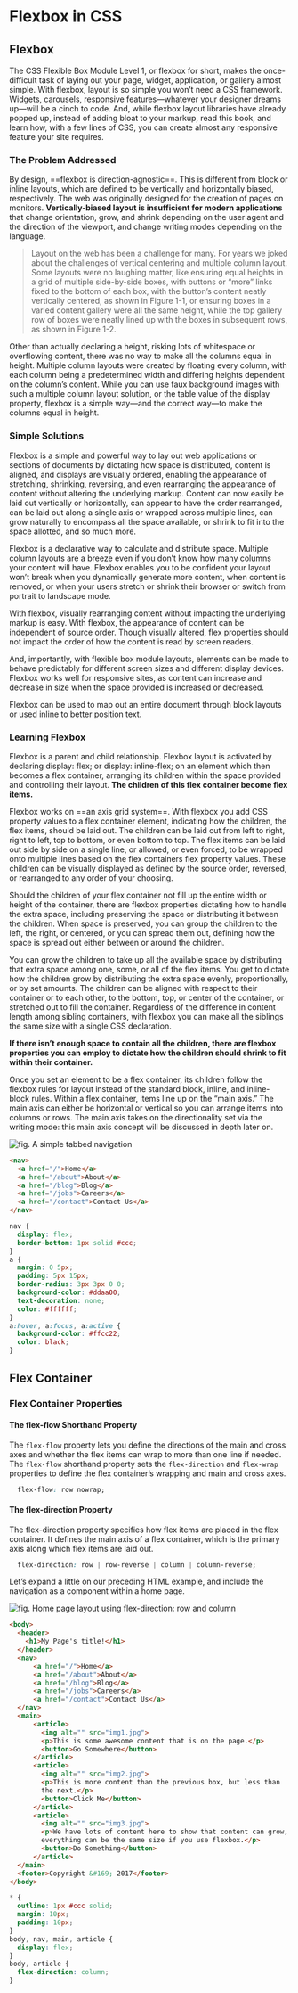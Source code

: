 # Flexbox in CSS

## Flexbox

The CSS Flexible Box Module Level 1, or flexbox for short, makes the once-difficult task of laying out your page, widget, application, or gallery almost simple. With flexbox, layout is so simple you won’t need a CSS framework. Widgets, carousels, responsive features—whatever your designer dreams up—will be a cinch to code. And, while flexbox layout libraries have already popped up, instead of adding bloat to your markup, read this book, and learn how, with a few lines of CSS, you can create almost any responsive feature your site requires.

### The Problem Addressed

By design, ==flexbox is direction-agnostic==. This is different from block or inline layouts, which are defined to be vertically and horizontally biased, respectively. The web was originally designed for the creation of pages on monitors. **Vertically-biased layout is insufficient for modern applications** that change orientation, grow, and shrink depending on the user agent and the direction of the viewport, and change writing modes depending on the language.

> Layout on the web has been a challenge for many. For years we joked about the challenges of vertical centering and multiple column layout. Some layouts were no laughing matter, like ensuring equal heights in a grid of multiple side-by-side boxes, with buttons or “more” links fixed to the bottom of each box, with the button’s content neatly vertically centered, as shown in Figure 1-1, or ensuring boxes in a varied content gallery were all the same height, while the top gallery row of boxes were neatly lined up with the boxes in subsequent rows, as shown in Figure 1-2.

Other than actually declaring a height, risking lots of whitespace or overflowing content, there was no way to make all the columns equal in height. Multiple column layouts were created by floating every column, with each column being a predetermined width and differing heights dependent on the column’s content. While you can use faux background images with such a multiple column layout solution, or the table value of the display property, flexbox is a simple way—and the correct way—to make the columns equal in height.

### Simple Solutions

Flexbox is a simple and powerful way to lay out web applications or sections of documents by dictating how space is distributed, content is aligned, and displays are visually ordered, enabling the appearance of stretching, shrinking, reversing, and even rearranging the appearance of content without altering the underlying markup. Content can now easily be laid out vertically or horizontally, can appear to have the order rearranged, can be laid out along a single axis or wrapped across multiple lines, can grow naturally to encompass all the space available, or shrink to fit into the space allotted, and so much more.

Flexbox is a declarative way to calculate and distribute space. Multiple column layouts are a breeze even if you don’t know how many columns your content will have. Flexbox enables you to be confident your layout won’t break when you dynamically generate more content, when content is removed, or when your users stretch or shrink their browser or switch from portrait to landscape mode.

With flexbox, visually rearranging content without impacting the underlying markup is easy. With flexbox, the appearance of content can be independent of source order. Though visually altered, flex properties should not impact the order of how the content is read by screen readers.

And, importantly, with flexible box module layouts, elements can be made to behave predictably for different screen sizes and different display devices. Flexbox works well for responsive sites, as content can increase and decrease in size when the space provided is increased or decreased.

Flexbox can be used to map out an entire document through block layouts or used inline to better position text.

### Learning Flexbox

Flexbox is a parent and child relationship. Flexbox layout is activated by declaring display: flex; or display: inline-flex; on an element which then becomes a flex container, arranging its children within the space provided and controlling their layout. **The children of this flex container become flex items.**

Flexbox works on ==an axis grid system==. With flexbox you add CSS property values to a flex container element, indicating how the children, the flex items, should be laid out. The children can be laid out from left to right, right to left, top to bottom, or even bottom to top. The flex items can be laid out side by side on a single line, or allowed, or even forced, to be wrapped onto multiple lines based on the flex containers flex property values. These children can be visually displayed as defined by the source order, reversed, or rearranged to any order of your choosing.

Should the children of your flex container not fill up the entire width or height of the container, there are flexbox properties dictating how to handle the extra space, including preserving the space or distributing it between the children. When space is preserved, you can group the children to the left, the right, or centered, or you can spread them out, defining how the space is spread out either between or around the children.

You can grow the children to take up all the available space by distributing that extra space among one, some, or all of the flex items. You get to dictate how the children grow by distributing the extra space evenly, proportionally, or by set amounts. The children can be aligned with respect to their container or to each other, to the bottom, top, or center of the container, or stretched out to fill the container. Regardless of the difference in content length among sibling containers, with flexbox you can make all the siblings the same size with a single CSS declaration.

**If there isn’t enough space to contain all the children, there are flexbox properties you can employ to dictate how the children should shrink to fit within their container.**

Once you set an element to be a flex container, its children follow the flexbox rules for layout instead of the standard block, inline, and inline-block rules. Within a flex container, items line up on the “main axis.” The main axis can either be horizontal or vertical so you can arrange items into columns or rows. The main axis takes on the directionality set via the writing mode: this main axis concept will be discussed in depth later on.

![fig. A simple tabbed navigation](https://s3.amazonaws.com/qp-review/flex_in_css_c0.png)

```html
<nav>
  <a href="/">Home</a>
  <a href="/about">About</a>
  <a href="/blog">Blog</a>
  <a href="/jobs">Careers</a>
  <a href="/contact">Contact Us</a>
</nav>
```

```css
nav {
  display: flex;
  border-bottom: 1px solid #ccc;
}
a {
  margin: 0 5px;
  padding: 5px 15px;
  border-radius: 3px 3px 0 0;
  background-color: #ddaa00;
  text-decoration: none;
  color: #ffffff;
}
a:hover, a:focus, a:active {
  background-color: #ffcc22;
  color: black;
}
```

## Flex Container

### Flex Container Properties

#### The flex-flow Shorthand Property

The `flex-flow` property lets you define the directions of the main and cross axes and whether the flex items can wrap to more than one line if needed. The `flex-flow` shorthand property sets the `flex-direction` and `flex-wrap` properties to define the flex container’s wrapping and main and cross axes.

```css
  flex-flow: row nowrap;
```

#### The flex-direction Property

The flex-direction property specifies how flex items are placed in the flex container. It defines the main axis of a flex container, which is the primary axis along which flex items are laid out.

```css
  flex-direction: row | row-reverse | column | column-reverse;
```

Let’s expand a little on our preceding HTML example, and include the navigation as a component within a home page.

![fig. Home page layout using flex-direction: row and column](https://s3.amazonaws.com/qp-review/flex_in_css_c20.png)

```html
<body>
  <header>
    <h1>My Page's title!</h1>
  </header>
  <nav>
      <a href="/">Home</a>
      <a href="/about">About</a>
      <a href="/blog">Blog</a>
      <a href="/jobs">Careers</a>
      <a href="/contact">Contact Us</a>
  </nav>
  <main>
      <article>
        <img alt="" src="img1.jpg">
        <p>This is some awesome content that is on the page.</p>
        <button>Go Somewhere</button>
      </article>
      <article>
        <img alt="" src="img2.jpg">
        <p>This is more content than the previous box, but less than
        the next.</p>
        <button>Click Me</button>
      </article>
      <article>
        <img alt="" src="img3.jpg">
        <p>We have lots of content here to show that content can grow, and
        everything can be the same size if you use flexbox.</p>
        <button>Do Something</button>
      </article>
  </main>
  <footer>Copyright &#169; 2017</footer>
</body>
```

```css
* {
  outline: 1px #ccc solid;
  margin: 10px;
  padding: 10px;
}
body, nav, main, article {
  display: flex;
}
body, article {
  flex-direction: column;
}
```

